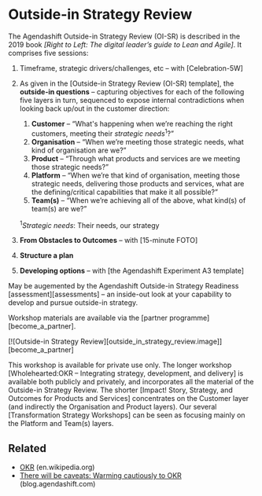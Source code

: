 # Outside-in Strategy Review

The Agendashift Outside-in Strategy Review (OI-SR) is described in the 2019 book *[Right to Left: The digital leader’s guide to Lean and Agile]*. It comprises five sessions:

  1. Timeframe, strategic drivers/challenges, etc – with [Celebration-5W]
  2. As given in the [Outside-in Strategy Review (OI-SR) template], the **outside-in questions** – capturing objectives for each of the following five layers in turn, sequenced to expose internal contradictions when looking back up/out in the customer direction:

       1. **Customer** – “What's happening when we’re reaching the right customers, meeting their *strategic needs*<sup>1</sup>?”
       2. **Organisation** – “When we’re meeting those strategic needs, what kind of organisation are we?”
       3. **Product** – “Through what products and services are we meeting those strategic needs?”
       4. **Platform** – “When we’re that kind of organisation, meeting those strategic needs, delivering those products and services, what are the defining/critical capabilities that make it all possible?”
       5. **Team(s)** – “When we’re achieving all of the above, what kind(s) of team(s) are we?”

       <sup>1</sup>*Strategic needs*: Their needs, our strategy

  3. **From Obstacles to Outcomes** – with [15-minute FOTO]
  4. **Structure a plan**
  5. **Developing options** – with [the Agendashift Experiment A3 template]

May be augemented by the Agendashift Outside-in Strategy Readiness [assessment][assessments] – an inside-out look at your capability to develop and pursue outside-in strategy.

Workshop materials are available via the [partner programme][become_a_partner].

[![Outside-in Strategy Review][outside_in_strategy_review.image]][become_a_partner]

This workshop is available for private use only. The longer workshop [Wholehearted:OKR – Integrating strategy, development, and delivery] is available both publicly and privately, and incorporates all the material of the Outside-in Strategy Review. The shorter [Impact! Story, Strategy, and Outcomes for Products and Services] concentrates on the Customer layer (and indirectly the Organisation and Product layers). Our several [Transformation Strategy Workshops] can be seen as focusing mainly on the Platform and Team(s) layers.

## Related

  * [OKR](https://en.wikipedia.org/wiki/OKR) (en.wikipedia.org)
  * [There will be caveats: Warming cautiously to OKR](https://blog.agendashift.com/2019/09/04/there-will-be-caveats-warming-cautiously-to-okr/) (blog.agendashift.com)
